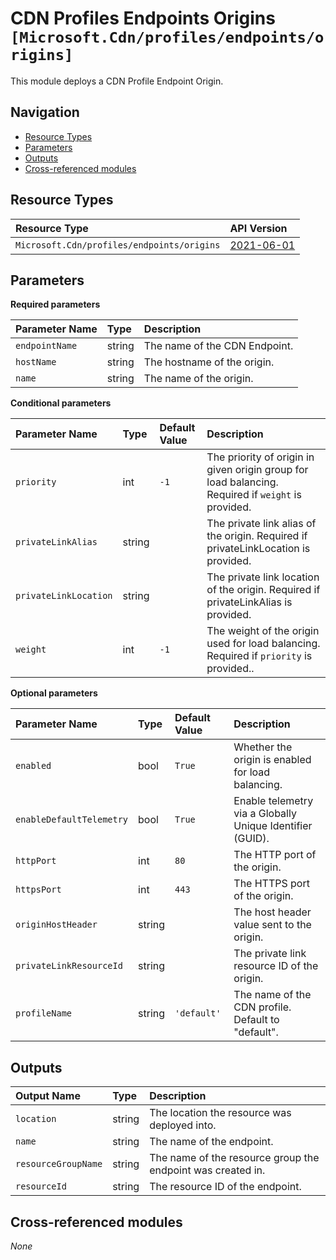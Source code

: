 # CDN Profiles Endpoints Origins `[Microsoft.Cdn/profiles/endpoints/origins]`

This module deploys a CDN Profile Endpoint Origin.

## Navigation

- [Resource Types](#Resource-Types)
- [Parameters](#Parameters)
- [Outputs](#Outputs)
- [Cross-referenced modules](#Cross-referenced-modules)

## Resource Types

| Resource Type | API Version |
| :-- | :-- |
| `Microsoft.Cdn/profiles/endpoints/origins` | [2021-06-01](https://learn.microsoft.com/en-us/azure/templates/Microsoft.Cdn/2021-06-01/profiles/endpoints/origins) |

## Parameters

**Required parameters**

| Parameter Name | Type | Description |
| :-- | :-- | :-- |
| `endpointName` | string | The name of the CDN Endpoint. |
| `hostName` | string | The hostname of the origin. |
| `name` | string | The name of the origin. |

**Conditional parameters**

| Parameter Name | Type | Default Value | Description |
| :-- | :-- | :-- | :-- |
| `priority` | int | `-1` | The priority of origin in given origin group for load balancing. Required if `weight` is provided. |
| `privateLinkAlias` | string |  | The private link alias of the origin. Required if privateLinkLocation is provided. |
| `privateLinkLocation` | string |  | The private link location of the origin. Required if privateLinkAlias is provided. |
| `weight` | int | `-1` | The weight of the origin used for load balancing. Required if `priority` is provided.. |

**Optional parameters**

| Parameter Name | Type | Default Value | Description |
| :-- | :-- | :-- | :-- |
| `enabled` | bool | `True` | Whether the origin is enabled for load balancing. |
| `enableDefaultTelemetry` | bool | `True` | Enable telemetry via a Globally Unique Identifier (GUID). |
| `httpPort` | int | `80` | The HTTP port of the origin. |
| `httpsPort` | int | `443` | The HTTPS port of the origin. |
| `originHostHeader` | string |  | The host header value sent to the origin. |
| `privateLinkResourceId` | string |  | The private link resource ID of the origin. |
| `profileName` | string | `'default'` | The name of the CDN profile. Default to "default". |


## Outputs

| Output Name | Type | Description |
| :-- | :-- | :-- |
| `location` | string | The location the resource was deployed into. |
| `name` | string | The name of the endpoint. |
| `resourceGroupName` | string | The name of the resource group the endpoint was created in. |
| `resourceId` | string | The resource ID of the endpoint. |

## Cross-referenced modules

_None_
